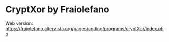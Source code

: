 # CryptXor by Fraiolefano

Web version: https://fraiolefano.altervista.org/pages/coding/programs/cryptXor/index.php
